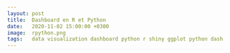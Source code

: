 ```yaml
---
layout: post
title:  Dashboard en R et Python
date:   2020-11-02 15:00:00 +0300
image:  rpython.png
tags:   data visualization dashboard python r shiny ggplot python dash plotly
---
```

